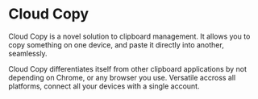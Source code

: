 # Cloud Copy

Cloud Copy is a novel solution to clipboard management. It allows you to copy something on one device, and paste it directly into another, seamlessly.

Cloud Copy differentiates itself from other clipboard applications by not depending on Chrome, or any browser you use. Versatile accross all platforms, connect all your devices with a single account.
 
